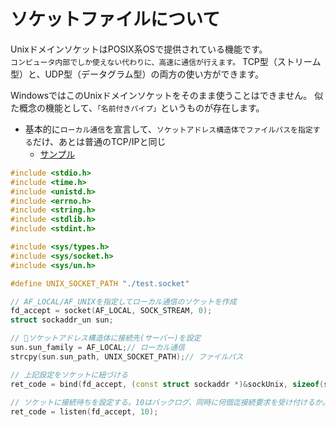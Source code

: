# ソケットファイルについて

UnixドメインソケットはPOSIX系OSで提供されている機能です。  
`コンピュータ内部でしか使えない代わりに、高速に通信が行えます。`
TCP型（ストリーム型）と、UDP型（データグラム型）の両方の使い方ができます。

WindowsではこのUnixドメインソケットをそのまま使うことはできません。 似た概念の機能として、`「名前付きパイプ」`というものが存在します。

- 基本的に`ローカル通信`を宣言して、`ソケットアドレス構造体でファイルパスを指定する`だけ、あとは普通のTCP/IPと同じ
  - [サンプル](https://github.com/puppies-jp/MyUtils/tree/gh-pages/Linux/socketfile)

```cpp
#include <stdio.h>
#include <time.h>
#include <unistd.h>
#include <errno.h>
#include <string.h>
#include <stdlib.h>
#include <stdint.h>

#include <sys/types.h>
#include <sys/socket.h>
#include <sys/un.h>

#define UNIX_SOCKET_PATH "./test.socket"

// AF_LOCAL/AF_UNIXを指定してローカル通信のソケットを作成
fd_accept = socket(AF_LOCAL, SOCK_STREAM, 0);
struct sockaddr_un sun;

// 🌟ソケットアドレス構造体に接続先(サーバー)を設定
sun.sun_family = AF_LOCAL;// ローカル通信
strcpy(sun.sun_path, UNIX_SOCKET_PATH);// ファイルパス

// 上記設定をソケットに紐づける
ret_code = bind(fd_accept, (const struct sockaddr *)&sockUnix, sizeof(sockUnix));
    
// ソケットに接続待ちを設定する。10はバックログ、同時に何個迄接続要求を受け付けるか。
ret_code = listen(fd_accept, 10);
    
```

